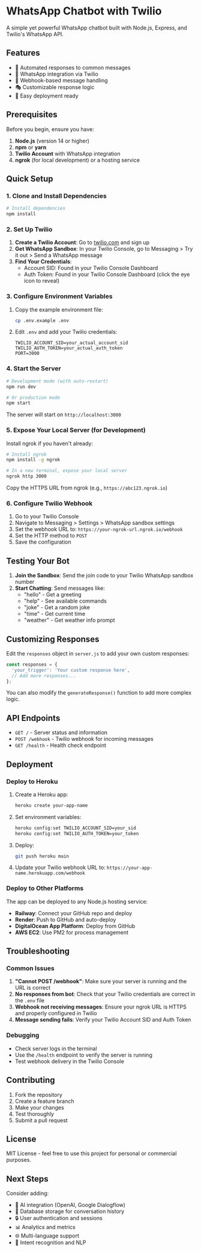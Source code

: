 # WhatsApp Chatbot with Twilio

A simple yet powerful WhatsApp chatbot built with Node.js, Express, and Twilio's WhatsApp API.

## Features

- 🤖 Automated responses to common messages
- 📱 WhatsApp integration via Twilio
- 🔄 Webhook-based message handling
- 🎭 Customizable response logic
- 🚀 Easy deployment ready

## Prerequisites

Before you begin, ensure you have:

1. **Node.js** (version 14 or higher)
2. **npm** or **yarn**
3. **Twilio Account** with WhatsApp integration
4. **ngrok** (for local development) or a hosting service

## Quick Setup

### 1. Clone and Install Dependencies

```bash
# Install dependencies
npm install
```

### 2. Set Up Twilio

1. **Create a Twilio Account**: Go to [twilio.com](https://www.twilio.com) and sign up
2. **Get WhatsApp Sandbox**: In your Twilio Console, go to Messaging > Try it out > Send a WhatsApp message
3. **Find Your Credentials**: 
   - Account SID: Found in your Twilio Console Dashboard
   - Auth Token: Found in your Twilio Console Dashboard (click the eye icon to reveal)

### 3. Configure Environment Variables

1. Copy the example environment file:
   ```bash
   cp .env.example .env
   ```

2. Edit `.env` and add your Twilio credentials:
   ```
   TWILIO_ACCOUNT_SID=your_actual_account_sid
   TWILIO_AUTH_TOKEN=your_actual_auth_token
   PORT=3000
   ```

### 4. Start the Server

```bash
# Development mode (with auto-restart)
npm run dev

# Or production mode
npm start
```

The server will start on `http://localhost:3000`

### 5. Expose Your Local Server (for Development)

Install ngrok if you haven't already:
```bash
# Install ngrok
npm install -g ngrok

# In a new terminal, expose your local server
ngrok http 3000
```

Copy the HTTPS URL from ngrok (e.g., `https://abc123.ngrok.io`)

### 6. Configure Twilio Webhook

1. Go to your Twilio Console
2. Navigate to Messaging > Settings > WhatsApp sandbox settings
3. Set the webhook URL to: `https://your-ngrok-url.ngrok.io/webhook`
4. Set the HTTP method to `POST`
5. Save the configuration

## Testing Your Bot

1. **Join the Sandbox**: Send the join code to your Twilio WhatsApp sandbox number
2. **Start Chatting**: Send messages like:
   - "hello" - Get a greeting
   - "help" - See available commands
   - "joke" - Get a random joke
   - "time" - Get current time
   - "weather" - Get weather info prompt

## Customizing Responses

Edit the `responses` object in `server.js` to add your own custom responses:

```javascript
const responses = {
  'your_trigger': 'Your custom response here',
  // Add more responses...
};
```

You can also modify the `generateResponse()` function to add more complex logic.

## API Endpoints

- `GET /` - Server status and information
- `POST /webhook` - Twilio webhook for incoming messages
- `GET /health` - Health check endpoint

## Deployment

### Deploy to Heroku

1. Create a Heroku app:
   ```bash
   heroku create your-app-name
   ```

2. Set environment variables:
   ```bash
   heroku config:set TWILIO_ACCOUNT_SID=your_sid
   heroku config:set TWILIO_AUTH_TOKEN=your_token
   ```

3. Deploy:
   ```bash
   git push heroku main
   ```

4. Update your Twilio webhook URL to: `https://your-app-name.herokuapp.com/webhook`

### Deploy to Other Platforms

The app can be deployed to any Node.js hosting service:
- **Railway**: Connect your GitHub repo and deploy
- **Render**: Push to GitHub and auto-deploy
- **DigitalOcean App Platform**: Deploy from GitHub
- **AWS EC2**: Use PM2 for process management

## Troubleshooting

### Common Issues

1. **"Cannot POST /webhook"**: Make sure your server is running and the URL is correct
2. **No responses from bot**: Check that your Twilio credentials are correct in the `.env` file
3. **Webhook not receiving messages**: Ensure your ngrok URL is HTTPS and properly configured in Twilio
4. **Message sending fails**: Verify your Twilio Account SID and Auth Token

### Debugging

- Check server logs in the terminal
- Use the `/health` endpoint to verify the server is running
- Test webhook delivery in the Twilio Console

## Contributing

1. Fork the repository
2. Create a feature branch
3. Make your changes
4. Test thoroughly
5. Submit a pull request

## License

MIT License - feel free to use this project for personal or commercial purposes.

## Next Steps

Consider adding:
- 🧠 AI integration (OpenAI, Google Dialogflow)
- 💾 Database storage for conversation history
- 🔒 User authentication and sessions
- 📊 Analytics and metrics
- 🌐 Multi-language support
- 🎯 Intent recognition and NLP 